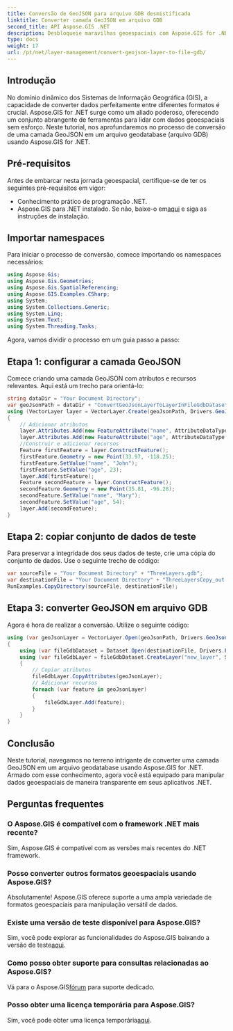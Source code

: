 ```yaml
---
title: Conversão de GeoJSON para arquivo GDB desmistificada
linktitle: Converter camada GeoJSON em arquivo GDB
second_title: API Aspose.GIS .NET
description: Desbloqueie maravilhas geoespaciais com Aspose.GIS for .NET! Converta facilmente camadas GeoJSON em bancos de dados geográficos de arquivos. Tente agora! #Aspose #GIS
type: docs
weight: 17
url: /pt/net/layer-management/convert-geojson-layer-to-file-gdb/
---
```

## Introdução
No domínio dinâmico dos Sistemas de Informação Geográfica (GIS), a capacidade de converter dados perfeitamente entre diferentes formatos é crucial. Aspose.GIS for .NET surge como um aliado poderoso, oferecendo um conjunto abrangente de ferramentas para lidar com dados geoespaciais sem esforço. Neste tutorial, nos aprofundaremos no processo de conversão de uma camada GeoJSON em um arquivo geodatabase (arquivo GDB) usando Aspose.GIS for .NET.
## Pré-requisitos
Antes de embarcar nesta jornada geoespacial, certifique-se de ter os seguintes pré-requisitos em vigor:
- Conhecimento prático de programação .NET.
-  Aspose.GIS para .NET instalado. Se não, baixe-o em[aqui](https://releases.aspose.com/gis/net/) e siga as instruções de instalação.
## Importar namespaces
Para iniciar o processo de conversão, comece importando os namespaces necessários:
```csharp
using Aspose.Gis;
using Aspose.Gis.Geometries;
using Aspose.Gis.SpatialReferencing;
using Aspose.GIS.Examples.CSharp;
using System;
using System.Collections.Generic;
using System.Linq;
using System.Text;
using System.Threading.Tasks;
```
Agora, vamos dividir o processo em um guia passo a passo:
## Etapa 1: configurar a camada GeoJSON
Comece criando uma camada GeoJSON com atributos e recursos relevantes. Aqui está um trecho para orientá-lo:
```csharp
string dataDir = "Your Document Directory";
var geoJsonPath = dataDir + "ConvertGeoJsonLayerToLayerInFileGdbDataset_out.json";
using (VectorLayer layer = VectorLayer.Create(geoJsonPath, Drivers.GeoJson))
{
    // Adicionar atributos
    layer.Attributes.Add(new FeatureAttribute("name", AttributeDataType.String));
    layer.Attributes.Add(new FeatureAttribute("age", AttributeDataType.Integer));
    //Construir e adicionar recursos
    Feature firstFeature = layer.ConstructFeature();
    firstFeature.Geometry = new Point(33.97, -118.25);
    firstFeature.SetValue("name", "John");
    firstFeature.SetValue("age", 23);
    layer.Add(firstFeature);
    Feature secondFeature = layer.ConstructFeature();
    secondFeature.Geometry = new Point(35.81, -96.28);
    secondFeature.SetValue("name", "Mary");
    secondFeature.SetValue("age", 54);
    layer.Add(secondFeature);
}
```
## Etapa 2: copiar conjunto de dados de teste
Para preservar a integridade dos seus dados de teste, crie uma cópia do conjunto de dados. Use o seguinte trecho de código:
```csharp
var sourceFile = "Your Document Directory" + "ThreeLayers.gdb";
var destinationFile = "Your Document Directory" + "ThreeLayersCopy_out.gdb";
RunExamples.CopyDirectory(sourceFile, destinationFile);
```
## Etapa 3: converter GeoJSON em arquivo GDB
Agora é hora de realizar a conversão. Utilize o seguinte código:
```csharp
using (var geoJsonLayer = VectorLayer.Open(geoJsonPath, Drivers.GeoJson))
{
    using (var fileGdbDataset = Dataset.Open(destinationFile, Drivers.FileGdb))
    using (var fileGdbLayer = fileGdbDataset.CreateLayer("new_layer", SpatialReferenceSystem.Wgs84))
    {
        // Copiar atributos
        fileGdbLayer.CopyAttributes(geoJsonLayer);
        // Adicionar recursos
        foreach (var feature in geoJsonLayer)
        {
            fileGdbLayer.Add(feature);
        }
    }
}
```
## Conclusão
Neste tutorial, navegamos no terreno intrigante de converter uma camada GeoJSON em um arquivo geodatabase usando Aspose.GIS for .NET. Armado com esse conhecimento, agora você está equipado para manipular dados geoespaciais de maneira transparente em seus aplicativos .NET.
## Perguntas frequentes
### O Aspose.GIS é compatível com o framework .NET mais recente?
Sim, Aspose.GIS é compatível com as versões mais recentes do .NET framework.
### Posso converter outros formatos geoespaciais usando Aspose.GIS?
Absolutamente! Aspose.GIS oferece suporte a uma ampla variedade de formatos geoespaciais para manipulação versátil de dados.
### Existe uma versão de teste disponível para Aspose.GIS?
 Sim, você pode explorar as funcionalidades do Aspose.GIS baixando a versão de teste[aqui](https://releases.aspose.com/).
### Como posso obter suporte para consultas relacionadas ao Aspose.GIS?
 Vá para o Aspose.GIS[fórum](https://forum.aspose.com/c/gis/33) para suporte dedicado.
### Posso obter uma licença temporária para Aspose.GIS?
 Sim, você pode obter uma licença temporária[aqui](https://purchase.aspose.com/temporary-license/).